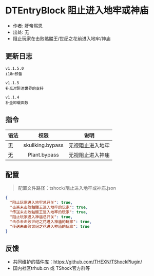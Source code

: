 # DTEntryBlock 阻止进入地牢或神庙

- 作者: 肝帝熙恩
- 出处: 无
- 阻止玩家在击败骷髅王/世纪之花前进入地牢/神庙

## 更新日志

```
v1.1.5.0
i18n预备

v1.1.5
补充对醉酒世界的支持

v1.1.4
补全卸载函数
```

## 指令

| 语法           |        权限         |   说明   |
| -------------- | :-----------------: | :------: |
| 无 | skullking.bypass   | 无视阻止进入地牢|
| 无 | Plant.bypass   | 无视阻止进入神庙|

## 配置
> 配置文件路径：tshock/阻止进入地牢或神庙.json
```json
{
  "阻止玩家进入地牢总开关": true,
  "击杀未击败骷髅王进入地牢的玩家": true,
  "传送未击败骷髅王进入地牢的玩家": true,
  "阻止玩家进入神庙总开关": true,
  "击杀未击败世纪之花进入神庙的玩家": true,
  "传送未击败世纪之花进入神庙的玩家": true
}
```
## 反馈
- 共同维护的插件库：https://github.com/THEXN/TShockPlugin/
- 国内社区trhub.cn 或 TShock官方群等
